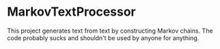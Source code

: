 # MarkovTextProcessor

This project generates text from text by constructing Markov chains. The code probably sucks and shouldn't be used by anyone for anything.